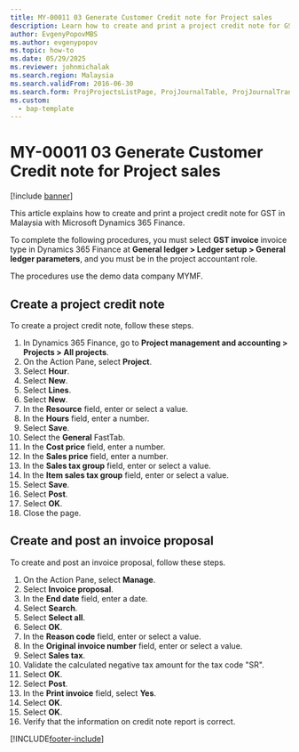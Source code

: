 ```yaml
--- 
title: MY-00011 03 Generate Customer Credit note for Project sales
description: Learn how to create and print a project credit note for GST in Malaysia with Microsoft Dynamics 365 Finance.
author: EvgenyPopovMBS
ms.author: evgenypopov
ms.topic: how-to
ms.date: 05/29/2025
ms.reviewer: johnmichalak
ms.search.region: Malaysia
ms.search.validFrom: 2016-06-30
ms.search.form: ProjProjectsListPage, ProjJournalTable, ProjJournalTransEmpl, ResourceLookup, TaxGroupLookup, ProjInvoiceProposalCreateLines, ProjInvoiceProposalDetail, CustInvoiceJourLookup_MY, TaxTmpWorkTrans, ProjInvoiceEditLines,  SysOperationSandboxForm
ms.custom: 
  - bap-template
---
```


# MY-00011 03 Generate Customer Credit note for Project sales

[!include [banner](../../includes/banner.md)]

This article explains how to create and print a project credit note for GST in Malaysia with Microsoft Dynamics 365 Finance.

To complete the following procedures, you must select **GST invoice** invoice type in Dynamics 365 Finance at **General ledger \> Ledger setup \> General ledger parameters**, and you must be in the project accountant role.

The procedures use the demo data company MYMF.

## Create a project credit note

To create a project credit note, follow these steps.

1. In Dynamics 365 Finance, go to **Project management and accounting \> Projects \> All projects**.
1. On the Action Pane, select **Project**.
1. Select **Hour**.
1. Select **New**.
1. Select **Lines**.
1. Select **New**.
1. In the **Resource** field, enter or select a value.
1. In the **Hours** field, enter a number.
1. Select **Save**.
1. Select the **General** FastTab.
1. In the **Cost price** field, enter a number.
1. In the **Sales price** field, enter a number.
1. In the **Sales tax group** field, enter or select a value.
1. In the **Item sales tax group** field, enter or select a value.
1. Select **Save**.
1. Select **Post**.
1. Select **OK**.
1. Close the page.

## Create and post an invoice proposal

To create and post an invoice proposal, follow these steps.

1. On the Action Pane, select **Manage**.
1. Select **Invoice proposal**.
1. In the **End date** field, enter a date.
1. Select **Search**.
1. Select **Select all**.
1. Select **OK**.
1. In the **Reason code** field, enter or select a value.
1. In the **Original invoice number** field, enter or select a value.
1. Select **Sales tax**.
1. Validate the calculated negative tax amount for the tax code "SR".
1. Select **OK**.
1. Select **Post**.
1. In the **Print invoice** field, select **Yes**.
1. Select **OK**.
1. Select **OK**.
1. Verify that the information on credit note report is correct.  



[!INCLUDE[footer-include](../../../includes/footer-banner.md)]
